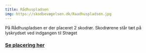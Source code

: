 ```yaml
---
title: Rådhuspladsen
img: https://skodbevægelsen.dk/Raadhuspladsen.jpg
---
```


På Rådhuspladsen er der placeret 2 skodrør. 
Skodrørene står tæt på lyskrydset ved indgangen til Strøget
<br>

<h3 class="text-4xl leading-12 md:text-sm md:leading-14 font-extrabold text-hh-orange tracking-wide">
<a href="https://goo.gl/maps/JMWPTaX3YQMctymA7" target="_blank">Se placering her</a>